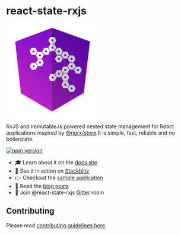 # react-state-rxjs
![react-state-rxjs](/logo.png)

RxJS and ImmutableJs powered nested state management for React applications inspired by [@ngrx/store](https://github.com/ngrx/store).It is simple, fast, reliable and no boilerplate.

[![npm version](https://badge.fury.io/js/ng-state.svg)](https://badge.fury.io/js/@react-state%2Fstore)

- 🎓 Learn about it on the [docs site](https://vytautaspranskunas.gitbook.io/react-state-rxjs)
- 🚀 See it in action on [Stackblitz](https://stackblitz.com/edit/react-state-rxjs-example-app)
- 👉 Checkout the [sample application](https://github.com/react-state/example-app)
- 📖 Read the [blog posts](https://vytautaspranskunas.gitbook.io/react-state-rxjs/other-information/blog-posts)
- 📣 Join @react-state-rxjs [Gitter](https://gitter.im/App-State-Management/react-state-rxjs) room


## Contributing
<a name="contributing"></a>
Please read [contributing guidelines here](https://github.com/react-state/store/blob/master/CONTRIBUTING.md).